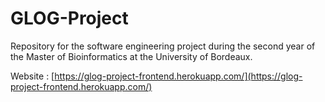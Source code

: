 # GLOG-Project
Repository for the software engineering project during the second year of the Master of Bioinformatics at the University of Bordeaux.

Website : [https://glog-project-frontend.herokuapp.com/](https://glog-project-frontend.herokuapp.com/)
